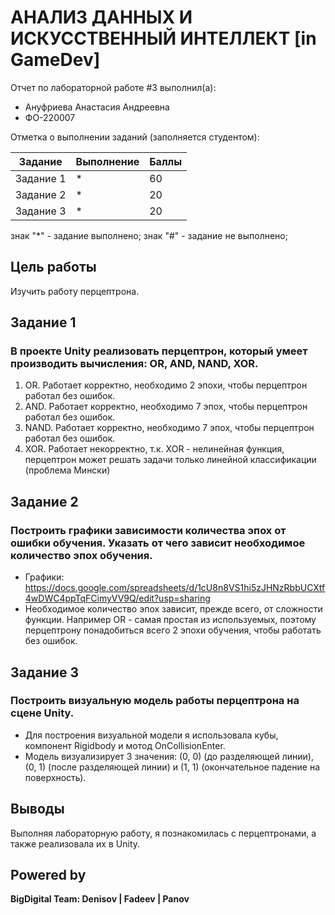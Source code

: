 # АНАЛИЗ ДАННЫХ И ИСКУССТВЕННЫЙ ИНТЕЛЛЕКТ [in GameDev]
Отчет по лабораторной работе #3 выполнил(а):
- Ануфриева Анастасия Андреевна
- ФО-220007

Отметка о выполнении заданий (заполняется студентом):

| Задание | Выполнение | Баллы |
| ------ | ------ | ------ |
| Задание 1 | * | 60 |
| Задание 2 | * | 20 |
| Задание 3 | * | 20 |

знак "*" - задание выполнено; знак "#" - задание не выполнено;

## Цель работы
Изучить работу перцептрона.

## Задание 1
### В проекте Unity реализовать перцептрон, который умеет производить вычисления: OR, AND, NAND, XOR.
1. OR. Работает корректно, необходимо 2 эпохи, чтобы перцептрон работал без ошибок.
2. AND. Работает корректно, необходимо 7 эпох, чтобы перцептрон работал без ошибок.
3. NAND. Работает корректно, необходимо 7 эпох, чтобы перцептрон работал без ошибок.
4. XOR. Работает некорректно, т.к. XOR - нелинейная функция, перцептрон может решать задачи только линейной классификации (проблема Мински)

## Задание 2
### Построить графики зависимости количества эпох от ошибки  обучения. Указать от чего зависит необходимое количество эпох обучения.
- Графики: https://docs.google.com/spreadsheets/d/1cU8n8VS1hi5zJHNzRbbUCXtf4wDWC4ppTqFCimyVV9Q/edit?usp=sharing
- Необходимое количество эпох зависит, прежде всего, от сложности функции. Например OR - самая простая из используемых, поэтому перцептрону понадобиться всего 2 эпохи обучения, чтобы работать без ошибок.

## Задание 3
### Построить визуальную модель работы перцептрона на сцене Unity.
- Для построения визуальной модели я использовала кубы, компонент Rigidbody и мотод OnCollisionEnter.
- Модель визуализирует 3 значения: (0, 0) (до разделяющей линии), (0, 1) (после разделяющей линии) и (1, 1) (окончательное падение на поверхность).

## Выводы
Выполняя лабораторную работу, я познакомилась с перцептронами, а также реализовала их в Unity.

## Powered by

**BigDigital Team: Denisov | Fadeev | Panov**
